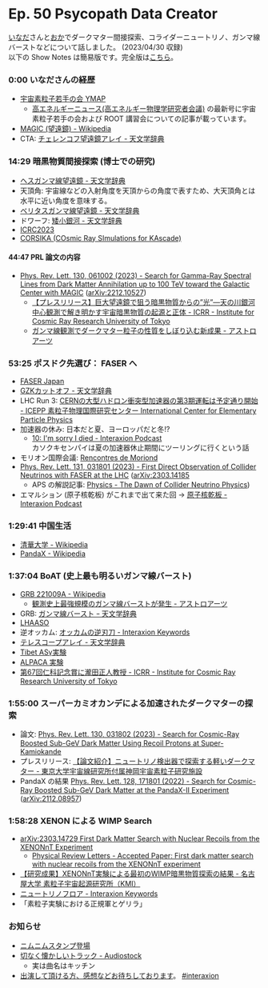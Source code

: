 # Ep. 50 Psycopath Data Creator

[いなだ](https://twitter.com/tomoinada0206)さんと[おか](https://twitter.com/nowohyeah)でダークマター間接探索、コライダーニュートリノ、ガンマ線バーストなどについて話しました。 (2023/04/30 収録)  
以下の Show Notes は簡易版です。完全版は[こちら](https://interaxion-podcast.github.io/51)。

### 0:00 いなださんの経歴

- [宇宙素粒子若手の会 YMAP](https://www.icrr.u-tokyo.ac.jp/YMAP/index.html)
  - [高エネルギーニュース(高エネルギー物理学研究者会議)](https://www.jahep.org/hepnews.html#Vol41top) の最新号に宇宙素粒子若手の会および ROOT 講習会についての記事が載っています。
- [MAGIC (望遠鏡) - Wikipedia](https://ja.wikipedia.org/wiki/MAGIC_(%E6%9C%9B%E9%81%A0%E9%8F%A1))
- CTA: [チェレンコフ望遠鏡アレイ - 天文学辞典](https://astro-dic.jp/cherenkov-telescope-array/)

### 14:29 暗黒物質間接探索 (博士での研究)

- [ヘスガンマ線望遠鏡 - 天文学辞典](https://astro-dic.jp/high-energy-stereoscopic-system/)
- 天頂角: 宇宙線などの入射角度を天頂からの角度で表すため、大天頂角とは水平に近い角度を意味する。
- [ベリタスガンマ線望遠鏡 - 天文学辞典](https://astro-dic.jp/very-energetic-radiation-imaging-telescope-array-system/)
- ドワーフ: [矮小銀河 - 天文学辞典](https://astro-dic.jp/dwarf-galaxy/)
- [ICRC2023](https://www.icrc2023.org/)
- [CORSIKA (COsmic Ray SImulations for KAscade)](https://www.iap.kit.edu/corsika/index.php)

#### 44:47 PRL 論文の内容

- [Phys. Rev. Lett. 130, 061002 (2023) - Search for Gamma-Ray Spectral Lines from Dark Matter Annihilation up to 100 TeV toward the Galactic Center with MAGIC](https://journals.aps.org/prl/abstract/10.1103/PhysRevLett.130.061002) ([arXiv:2212.10527](https://arxiv.org/abs/2212.10527))
  - [【プレスリリース】巨大望遠鏡で狙う暗黒物質からの”光”—天の川銀河中心観測で解き明かす宇宙暗黒物質の起源と正体 - ICRR - Institute for Cosmic Ray Research University of Tokyo](https://www.icrr.u-tokyo.ac.jp/news/13105/)
  - [ガンマ線観測でダークマター粒子の性質をしぼり込む新成果 - アストロアーツ](http://www.astroarts.co.jp/article/hl/a/12940_magic)

### 53:25 ポスドク先選び： FASER へ

- [FASER Japan](https://faser.kek.jp/)
- [GZKカットオフ - 天文学辞典](https://astro-dic.jp/gzk-cutoff/)
- LHC Run 3: [CERNの大型ハドロン衝突型加速器の第3期運転は予定通り開始 - ICEPP 素粒子物理国際研究センター International Center for Elementary Particle Physics](https://www.icepp.s.u-tokyo.ac.jp/information/20220706.html)
- 加速器の休み: 日本だと夏、ヨーロッパだと冬!?
  - [10: I'm sorry I died - Interaxion Podcast](https://interaxion-podcast.github.io/10)  
    カソクキセンパイは夏の加速器休止期間にツーリングに行くという話
- モリオン国際会議: [Rencontres de Moriond](https://moriond.in2p3.fr/)
- [Phys. Rev. Lett. 131, 031801 (2023) - First Direct Observation of Collider Neutrinos with FASER at the LHC](https://journals.aps.org/prl/abstract/10.1103/PhysRevLett.131.031801)  ([arXiv:2303.14185](https://arxiv.org/abs/2303.14185)
  - APS の解説記事: [Physics - The Dawn of Collider Neutrino Physics](https://physics.aps.org/articles/v16/113))
- エマルション (原子核乾板) がこれまで出て来た回 → [原子核乾板 - Interaxion Podcast](https://interaxion-podcast.github.io/tags/#%E5%8E%9F%E5%AD%90%E6%A0%B8%E4%B9%BE%E6%9D%BF)

### 1:29:41 中国生活

- [清華大学 - Wikipedia](https://ja.wikipedia.org/wiki/%E6%B8%85%E8%8F%AF%E5%A4%A7%E5%AD%A6)
- [PandaX - Wikipedia](https://en.wikipedia.org/wiki/PandaX)

### 1:37:04 BoAT (史上最も明るいガンマ線バースト)

- [GRB 221009A - Wikipedia](https://ja.wikipedia.org/wiki/GRB_221009A)  
  - [観測史上最強規模のガンマ線バーストが発生 - アストロアーツ](https://www.astroarts.co.jp/article/hl/a/12727_grb221009a)
- GRB: [ガンマ線バースト ｰ 天文学辞典](https://astro-dic.jp/gamma-ray-burst/)
- [LHAASO](http://english.ihep.cas.cn/lhaaso/)
- 逆オッカム: [オッカムの逆刃刀 - Interaxion Keywords](https://interaxion-podcast.github.io/keywords/inverse-occam/)
- [テレスコープアレイ - 天文学辞典](https://astro-dic.jp/telescope-array-experiment/)
- [Tibet ASγ実験](https://www.tibet-asg.org/index_ja.html)
- [ALPACA 実験](https://alpaca-experiment.org/index_ja.html)
- [第67回仁科記念賞に瀧田正人教授 - ICRR - Institute for Cosmic Ray Research University of Tokyo](https://www.icrr.u-tokyo.ac.jp/news/11001/)

### 1:55:00 スーパーカミオカンデによる加速されたダークマターの探索

- 論文: [Phys. Rev. Lett. 130, 031802 (2023) - Search for Cosmic-Ray Boosted Sub-GeV Dark Matter Using Recoil Protons at Super-Kamiokande](https://journals.aps.org/prl/abstract/10.1103/PhysRevLett.130.031802)
- プレスリリース: [【論文紹介】ニュートリノ検出器で探索する軽いダークマター - 東京大学宇宙線研究所付属神岡宇宙素粒子研究施設](https://www-sk.icrr.u-tokyo.ac.jp/news/detail/1055/)
- PandaX の結果 [Phys. Rev. Lett. 128, 171801 (2022) - Search for Cosmic-Ray Boosted Sub-GeV Dark Matter at the PandaX-II Experiment](https://journals.aps.org/prl/abstract/10.1103/PhysRevLett.128.171801) ([arXiv:2112.08957](https://arxiv.org/abs/2112.08957))

### 1:58:28 XENON による WIMP Search

- [arXiv:2303.14729 First Dark Matter Search with Nuclear Recoils from the XENONnT Experiment](https://arxiv.org/abs/2303.14729)
  - [Physical Review Letters - Accepted Paper: First dark matter search with nuclear recoils from the XENONnT experiment](https://journals.aps.org/prl/accepted/d2076Y88Pda1d48e49e646a6478726318213688b2)
- [【研究成果】XENONnT実験による最初のWIMP暗黒物質探索の結果 - 名古屋大学 素粒子宇宙起源研究所（KMI）](https://www.kmi.nagoya-u.ac.jp/blog/2023/03/23/4880/)
- [ニュートリノフロア - Interaxion Keywords](https://interaxion-podcast.github.io/keywords/neutrino-floor/)
- 「素粒子実験における正規軍とゲリラ」

### お知らせ

- [ニムニムスタンプ登場](https://store.line.me/stickershop/product/20651080/ja)
- [切なく懐かしいトラック - Audiostock](https://audiostock.jp/audio/1267554)
  - 実は曲名はキッチン
- [出演して頂ける方、感想などお待ちしております](https://interaxion-podcast.github.io/feedback/)。 [#interaxion](https://twitter.com/hashtag/interaxion)

